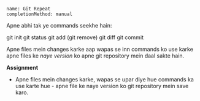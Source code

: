 ```ngMeta
name: Git Repeat
completionMethod: manual
```

Apne abhi tak ye commands seekhe hain:

git init
git status
git add
(git remove)
git diff
git commit


Apne files mein changes karke aap wapas se inn commands ko use karke apne files ke *naye version* ko apne git repository mein daal sakte hain.

**Assignment**

- Apne files mein changes karke, wapas se upar diye hue commands ka use karte hue - apne file ke naye version ko git repository mein save karo.


